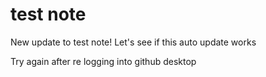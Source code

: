 # test note
New update to test note!
Let's see if this auto update works

Try again after re logging into github desktop